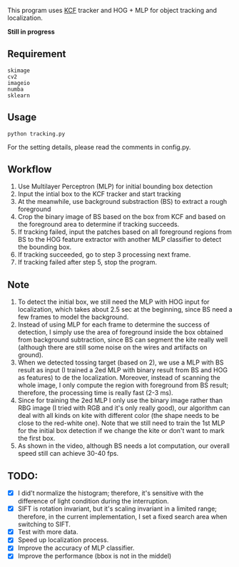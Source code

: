 This program uses [KCF](https://github.com/uoip/KCFnb) tracker and HOG + MLP for object tracking and localization.  

**Still in progress**

## Requirement
```
skimage
cv2
imageio
numba
sklearn
```

## Usage
```
python tracking.py 
```
For the setting details, please read the comments in config.py.

## Workflow 
1. Use Multilayer Perceptron (MLP) for initial bounding box detection
2. Input the intial box to the KCF tracker and start tracking
3. At the meanwhile, use background substraction (BS) to extract a rough foreground
4. Crop the binary image of BS based on the box from KCF and based on the foreground area to determine if tracking succeeds. 
5. If tracking failed, input the patches based on all foreground regions from BS to the HOG feature extractor with another MLP classifier to detect the bounding box. 
6. If tracking succeeded, go to step 3 processing next frame.
7. If tracking failed after step 5, stop the program. 

## Note
1. To detect the initial box, we still need the MLP with HOG input for localization, which takes about 2.5 sec at the beginning, since BS need a few frames to model the background.
2. Instead of using MLP for each frame to determine the success of detection, I simply use the area of foreground inside the box obtained from background subtraction, since BS can segment the kite really well (although there are still some noise on the wires and artifacts on ground). 
3. When we detected tossing target (based on 2), we use a MLP with BS result as input (I trained a 2ed MLP with binary result from BS and HOG as features) to de the localization. Moreover, instead of scanning the whole image, I only compute the region with foreground from BS result; therefore, the processing time is really fast (2-3 ms).
4. Since for training the 2ed MLP I only use the binary image rather than RBG image (I tried with RGB and it's only really good), our algorithm can deal with all kinds on kite with different color (the shape needs to be close to the red-white one). Note that we still need to train the 1st MLP for the initial box detection if we change the kite or don't want to mark the first box. 
5. As shown in the video, although BS needs a lot computation, our overall speed still can achieve 30-40 fps. 

## TODO:
 - [x] I did't normalize the histogram; therefore, it's sensitive with the difference of light condition during the interruption.
 - [x] SIFT is rotation invariant, but it's scaling invariant in a limited range; therefore, in the current implementation, I set a fixed search area when switching to SIFT.
 - [x] Test with more data. 
 - [x] Speed up localization process.
 - [x] Improve the accuracy of MLP classifier. 
 - [x] Improve the performance (bbox is not in the middel) 
